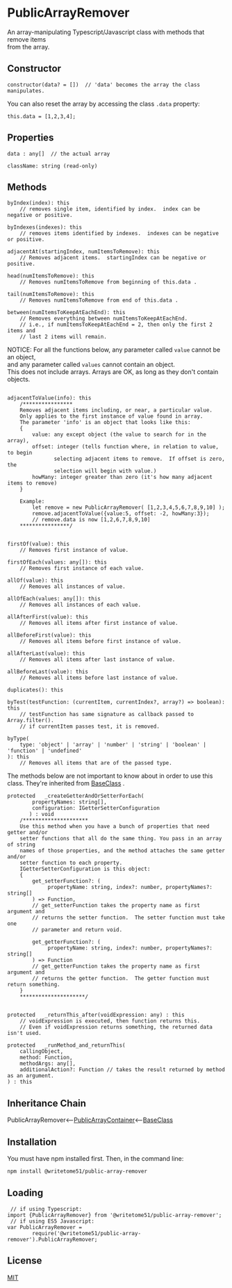 # PublicArrayRemover

An array-manipulating Typescript/Javascript class with methods that remove items   
from the array.


## Constructor
```
constructor(data? = [])  // 'data' becomes the array the class manipulates.
```

You can also reset the array by accessing the class `.data` property:
```
this.data = [1,2,3,4];
```


## Properties

    data : any[]  // the actual array

    className: string (read-only)


## Methods
```
byIndex(index): this
    // removes single item, identified by index.  index can be negative or positive.
	
byIndexes(indexes): this
    // removes items identified by indexes.  indexes can be negative or positive.

adjacentAt(startingIndex, numItemsToRemove): this
    // Removes adjacent items.  startingIndex can be negative or positive.
    
head(numItemsToRemove): this
    // Removes numItemsToRemove from beginning of this.data .

tail(numItemsToRemove): this
    // Removes numItemsToRemove from end of this.data .

between(numItemsToKeepAtEachEnd): this
    // Removes everything between numItemsToKeepAtEachEnd.
    // i.e., if numItemsToKeepAtEachEnd = 2, then only the first 2 items and 
    // last 2 items will remain.

```

NOTICE:  For all the functions below, any parameter called `value` cannot be an object,  
and any parameter called `values` cannot contain an object.  
This does not include arrays. Arrays are OK, as long as they don't contain objects.
```

adjacentToValue(info): this
    /****************
    Removes adjacent items including, or near, a particular value.
    Only applies to the first instance of value found in array.
    The parameter 'info' is an object that looks like this:
    {
        value: any except object (the value to search for in the array),
        offset: integer (tells function where, in relation to value, to begin 
               selecting adjacent items to remove.  If offset is zero, the 
               selection will begin with value.)
        howMany: integer greater than zero (it's how many adjacent items to remove)
    }
        
    Example:
        let remove = new PublicArrayRemover( [1,2,3,4,5,6,7,8,9,10] );
        remove.adjacentToValue({value:5, offset: -2, howMany:3});
        // remove.data is now [1,2,6,7,8,9,10]
    ****************/


firstOf(value): this
    // Removes first instance of value.

firstOfEach(values: any[]): this
    // Removes first instance of each value.

allOf(value): this
    // Removes all instances of value.

allOfEach(values: any[]): this
    // Removes all instances of each value.

allAfterFirst(value): this
    // Removes all items after first instance of value.

allBeforeFirst(value): this
    // Removes all items before first instance of value.

allAfterLast(value): this
    // Removes all items after last instance of value.

allBeforeLast(value): this
    // Removes all items before last instance of value.

duplicates(): this

byTest(testFunction: (currentItem, currentIndex?, array?) => boolean): this
    // testFunction has same signature as callback passed to Array.filter().
    // if currentItem passes test, it is removed.

byType(
    type: 'object' | 'array' | 'number' | 'string' | 'boolean' | 'function' | 'undefined'
): this
    // Removes all items that are of the passed type.
```
The methods below are not important to know about in order to use this  
class.  They're inherited from [BaseClass](https://github.com/writetome51/typescript-base-class#baseclass) .
```
protected   _createGetterAndOrSetterForEach(
		propertyNames: string[],
		configuration: IGetterSetterConfiguration
	   ) : void
    /*********************
    Use this method when you have a bunch of properties that need getter and/or 
    setter functions that all do the same thing. You pass in an array of string 
    names of those properties, and the method attaches the same getter and/or 
    setter function to each property.
    IGetterSetterConfiguration is this object:
    {
        get_setterFunction?: (
             propertyName: string, index?: number, propertyNames?: string[]
        ) => Function,
	    // get_setterFunction takes the property name as first argument and 
	    // returns the setter function.  The setter function must take one 
	    // parameter and return void.
	    
        get_getterFunction?: (
             propertyName: string, index?: number, propertyNames?: string[]
        ) => Function
	    // get_getterFunction takes the property name as first argument and 
	    // returns the getter function.  The getter function must return something.
    }
    *********************/ 


protected   _returnThis_after(voidExpression: any) : this
    // voidExpression is executed, then function returns this.
    // Even if voidExpression returns something, the returned data isn't used.

protected   _runMethod_and_returnThis(
    callingObject, 
    method: Function, 
    methodArgs: any[], 
    additionalAction?: Function // takes the result returned by method as an argument.
) : this
```

## Inheritance Chain

PublicArrayRemover<--[PublicArrayContainer](https://github.com/writetome51/public-array-container#publicarraycontainer)<--[BaseClass](https://github.com/writetome51/typescript-base-class#baseclass)

## Installation

You must have npm installed first.  Then, in the command line:

```bash
npm install @writetome51/public-array-remover
```

## Loading

     // if using Typescript:
    import {PublicArrayRemover} from '@writetome51/public-array-remover';
     // if using ES5 Javascript:
    var PublicArrayRemover = 
            require('@writetome51/public-array-remover').PublicArrayRemover;


## License
[MIT](https://choosealicense.com/licenses/mit/)